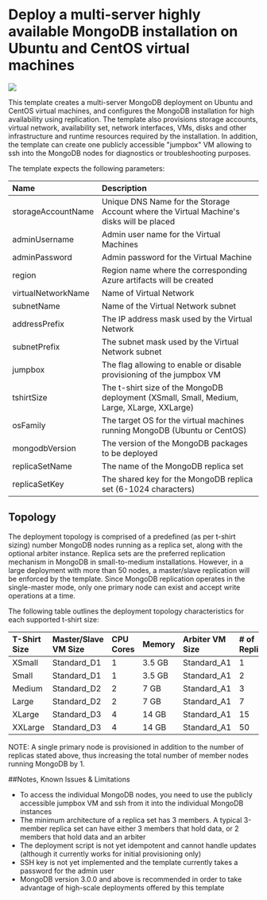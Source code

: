 # Deploy a multi-server highly available MongoDB installation on Ubuntu and CentOS virtual machines

<a href="https://azuredeploy.net/" target="_blank">
    <img src="http://azuredeploy.net/deploybutton.png"/>
</a>

This template creates a multi-server MongoDB deployment on Ubuntu and CentOS virtual machines, and configures the MongoDB installation for high availability using replication.
The template also provisions storage accounts, virtual network, availability set, network interfaces, VMs, disks and other infrastructure and runtime resources required by the installation.
In addition, the template can create one publicly accessible "jumpbox" VM allowing to ssh into the MongoDB nodes for diagnostics or troubleshooting purposes.

The template expects the following parameters:

| Name   | Description    |
|:--- |:---|
| storageAccountName  | Unique DNS Name for the Storage Account where the Virtual Machine's disks will be placed |
| adminUsername  | Admin user name for the Virtual Machines  |
| adminPassword  | Admin password for the Virtual Machine  |
| region | Region name where the corresponding Azure artifacts will be created |
| virtualNetworkName | Name of Virtual Network |
| subnetName | Name of the Virtual Network subnet |
| addressPrefix | The IP address mask used by the Virtual Network |
| subnetPrefix | The subnet mask used by the Virtual Network subnet |
| jumpbox | The flag allowing to enable or disable provisioning of the jumpbox VM |
| tshirtSize | The t-shirt size of the MongoDB deployment (XSmall, Small, Medium, Large, XLarge, XXLarge) |
| osFamily | The target OS for the virtual machines running MongoDB (Ubuntu or CentOS) |
| mongodbVersion | The version of the MongoDB packages to be deployed |
| replicaSetName | The name of the MongoDB replica set |
| replicaSetKey | The shared key for the MongoDB replica set (6-1024 characters) |

Topology
--------

The deployment topology is comprised of a predefined (as per t-shirt sizing) number MongoDB nodes running as a replica set, along with the optional
arbiter instance. Replica sets are the preferred replication mechanism in MongoDB in small-to-medium installations. However, in a large deployment 
with more than 50 nodes, a master/slave replication will be enforced by the template. 
Since MongoDB replication operates in the single-master mode, only one primary node can exist and accept write operations at a time.

The following table outlines the deployment topology characteristics for each supported t-shirt size:

| T-Shirt Size | Master/Slave VM Size | CPU Cores | Memory | Arbiter VM Size | # of Replicas | # of Arbiters | Total # of Members
|:--- |:---|:---|:---|:---|:---|:---|:---|
| XSmall | Standard_D1 | 1 | 3.5 GB | Standard_A1 | 1 | 1 | 3 |
| Small | Standard_D1 | 1 | 3.5 GB | Standard_A1 | 2 | 0 | 3 |
| Medium | Standard_D2 | 2 | 7 GB | Standard_A1 | 3 | 1 | 5 |
| Large | Standard_D2 | 2 | 7 GB | Standard_A1 | 7 | 1 | 9 |
| XLarge | Standard_D3 | 4 | 14 GB | Standard_A1 | 15 | 1 | 17 |
| XXLarge | Standard_D3 | 4 | 14 GB | Standard_A1 | 50 | 0 | 51 |

NOTE: A single primary node is provisioned in addition to the number of replicas stated above, thus increasing the total number of member nodes running MongoDB by 1.

##Notes, Known Issues & Limitations
- To access the individual MongoDB nodes, you need to use the publicly accessible jumpbox VM and ssh from it into the individual MongoDB instances
- The minimum architecture of a replica set has 3 members. A typical 3-member replica set can have either 3 members that hold data, or 2 members that hold data and an arbiter
- The deployment script is not yet idempotent and cannot handle updates (although it currently works for initial provisioning only)
- SSH key is not yet implemented and the template currently takes a password for the admin user
- MongoDB version 3.0.0 and above is recommended in order to take advantage of high-scale deployments offered by this template
